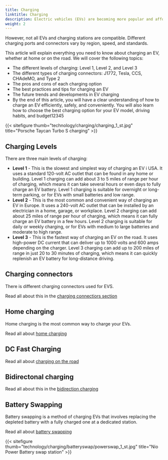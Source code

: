 ```yaml
---
title: Charging
linktitle: Charging
description: Electric vehicles (EVs) are becoming more popular and affordable but require a different refueling method than conventional cars. Instead of filling up a gas tank, EVs must plug into a charging station and recharge their batteries. 
weight: 2
---
```

<!-- markdownlint-disable MD033 -->

However, not all EVs and charging stations are compatible. Different charging ports and connectors vary by region, speed, and standards.

This article will explain everything you need to know about charging an EV, whether at home or on the road. We will cover the following topics:

- The different levels of charging: Level 1, Level 2, and Level 3
- The different types of charging connectors: J1772, Tesla, CCS, CHAdeMO, and Type 2
- The pros and cons of each charging option
- The best practices and tips for charging an EV
- The future trends and developments in EV charging
- By the end of this article, you will have a clear understanding of how to charge an EV efficiently, safely, and conveniently. You will also learn how to choose the best charging option for your EV model, driving habits, and budget12345

{{< sitefigure thumb="technology/charging/charging_1_st.jpg" title="Porsche Taycan Turbo S charging" >}}

## Charging Levels

There are three main levels of charging:

- **Level 1** - This is the slowest and simplest way of charging an EV i USA. It uses a standard 120-volt AC outlet that can be found in any home or building. Level 1 charging can add about 3 to 5 miles of range per hour of charging, which means it can take several hours or even days to fully charge an EV battery. Level 1 charging is suitable for overnight or long-term parking, or for EVs with small batteries and low range.
- **Level 2** - This is the most common and convenient way of charging an EV in Europe. It uses a 240-volt AC outlet that can be installed by an electrician in a home, garage, or workplace. Level 2 charging can add about 25 miles of range per hour of charging, which means it can fully charge an EV battery in a few hours. Level 2 charging is suitable for daily or weekly charging, or for EVs with medium to large batteries and moderate to high range.
- **Level 3** - This is the fastest way of charging an EV on the road. It uses high-power DC current that can deliver up to 1000 volts and 600 amps depending on the charger. Level 3 charging can add up to 200 miles of range in just 20 to 30 minutes of charging, which means it can quickly replenish an EV battery for long-distance driving. 

## Charging connectors

There is different charging connectors used for EVS.

Read all about this in the [charging connectiors section](connectors)

## Home charging

Home charging is the most common way to charge your EVs. 

Read all about [home charging](homecharging)

## DC Fast Charging

Read all about [charging on the road](dcfastcharging)

## Bidirectonal charging

Read all about this in the [bidirection charging](bidirectional)

## Battery Swapping

Battery swapping is a method of charging EVs that involves replacing the depleted battery with a fully charged one at a dedicated station.

Read all about [battery swapping](batteryswap)

{{< sitefigure thumb="technology/charging/batteryswap/powerswap_1_st.jpg" title="Nio Power Battery swap station" >}}